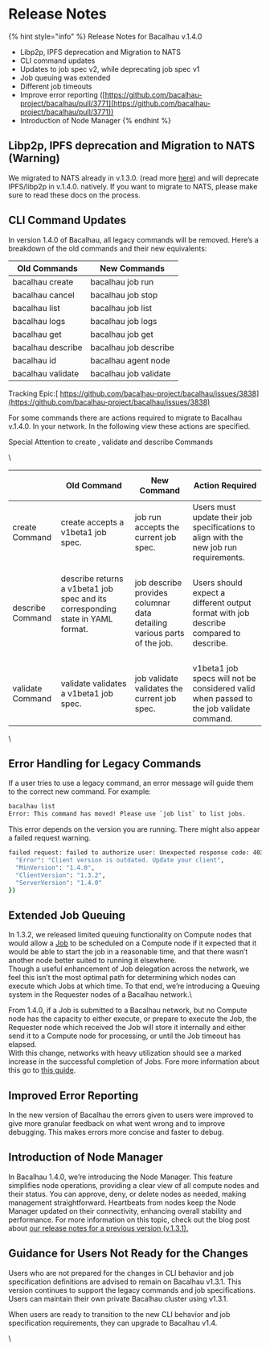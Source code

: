 # Release Notes

{% hint style="info" %}
Release Notes for Bacalhau v.1.4.0

* Libp2p, IPFS deprecation and Migration to NATS
* CLI command updates&#x20;
* Updates to job spec v2, while deprecating job spec v1
* Job queuing was extended
* Different job timeouts
* Improve error reporting ([https://github.com/bacalhau-project/bacalhau/pull/3771](https://github.com/bacalhau-project/bacalhau/pull/3771))
* Introduction of Node Manager
{% endhint %}

## Libp2p, IPFS deprecation and Migration to NATS (Warning)

We migrated to NATS already in v.1.3.0. (read more [here](https://blog.bacalhau.org/i/142946625/nats-based-networking)) and will deprecate IPFS/libp2p in v.1.4.0. natively. If you want to migrate to NATS, please make sure to read these docs on the process.

## CLI Command Updates

In version 1.4.0 of Bacalhau, all legacy commands will be removed. Here’s a breakdown of the old commands and their new equivalents:

| Old Commands      | New Commands          |
| ----------------- | --------------------- |
| bacalhau create   | bacalhau job run      |
| bacalhau cancel   | bacalhau job stop     |
| bacalhau list     | bacalhau job list     |
| bacalhau logs     | bacalhau job logs     |
| bacalhau get      | bacalhau job get      |
| bacalhau describe | bacalhau job describe |
| bacalhau id       | bacalhau agent node   |
| bacalhau validate | bacalhau job validate |

Tracking Epic:[ https://github.com/bacalhau-project/bacalhau/issues/3838](https://github.com/bacalhau-project/bacalhau/issues/3838)

For some commands there are actions required to migrate to Bacalhau v.1.4.0. In your network. In the following view these actions are specified.

Special Attention to create , validate and describe Commands

\


| <p><br></p>      | Old Command                                                                                       | New Command                                                             | Action Required                                                                         |
| ---------------- | ------------------------------------------------------------------------------------------------- | ----------------------------------------------------------------------- | --------------------------------------------------------------------------------------- |
| create Command   | create accepts a v1beta1 job spec.                                                                | job run accepts the current job spec.                                   | Users must update their job specifications to align with the new job run requirements.  |
| describe Command | <p>describe returns a v1beta1 job spec and its corresponding state in YAML format.</p><p><br></p> | job describe provides columnar data detailing various parts of the job. | Users should expect a different output format with job describe compared to describe.   |
| validate Command | validate validates a v1beta1 job spec.                                                            | job validate validates the current job spec.                            | v1beta1 job specs will not be considered valid when passed to the job validate command. |

\


## Error Handling for Legacy Commands

If a user tries to use a legacy command, an error message will guide them to the correct new command. For example:

```bash
bacalhau list
Error: This command has moved! Please use `job list` to list jobs.
```

This error depends on the version you are running. There might also appear a failed request warning.

```bash
failed request: failed to authorize user: Unexpected response code: 403 ({
  "Error": "Client version is outdated. Update your client",
  "MinVersion": "1.4.0",
  "ClientVersion": "1.3.2",
  "ServerVersion": "1.4.0"
})
```

## Extended Job Queuing

In 1.3.2, we released limited queuing functionality on Compute nodes that would allow a [Job](https://docs.bacalhau.org/getting-started/architecture#chapter-2-job-cycle) to be scheduled on a Compute node if it expected that it would be able to start the job in a reasonable time, and that there wasn’t another node better suited to running it elsewhere.\
Though a useful enhancement of Job delegation across the network, we feel this isn’t the most optimal path for determining which nodes can execute which Jobs at which time. To that end, we’re introducing a Queuing system in the Requester nodes of a Bacalhau network.\


From 1.4.0, if a Job is submitted to a Bacalhau network, but no Compute node has the capacity to either execute, or prepare to execute the Job, the Requester node which received the Job will store it internally and either send it to a Compute node for processing, or until the Job timeout has elapsed.\
With this change, networks with heavy utilization should see a marked increase in the successful completion of Jobs. Fore more information about this go to [this guide](https://docs.bacalhau.org/setting-up/jobs/job-queuing).

## Improved Error Reporting

In the new version of Bacalhau the errors given to users were improved to give more granular feedback on what went wrong and to improve debugging. This makes errors more concise and faster to debug.

## Introduction of Node Manager

In Bacalhau 1.4.0, we’re introducing the Node Manager. This feature simplifies node operations, providing a clear view of all compute nodes and their status. You can approve, deny, or delete nodes as needed, making management straightforward. Heartbeats from nodes keep the Node Manager updated on their connectivity, enhancing overall stability and performance. For more information on this topic, check out the blog post about [our release notes for a previous version (v.1.3.1).](https://blog.bacalhau.org/p/introducing-bacalhau-131)

## Guidance for Users Not Ready for the Changes

Users who are not prepared for the changes in CLI behavior and job specification definitions are advised to remain on Bacalhau v1.3.1. This version continues to support the legacy commands and job specifications. Users can maintain their own private Bacalhau cluster using v1.3.1.

When users are ready to transition to the new CLI behavior and job specification requirements, they can upgrade to Bacalhau v1.4.

\
